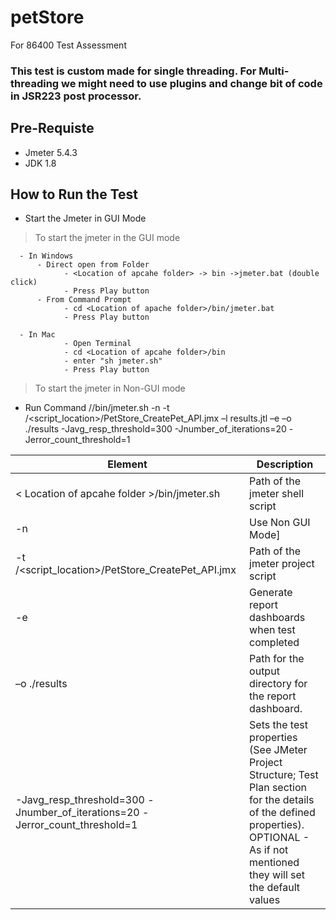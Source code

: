 # petStore
For 86400 Test Assessment

### This test is custom made for single threading. For Multi-threading we might need to use plugins and change bit of code in JSR223 post processor.

## Pre-Requiste

- Jmeter 5.4.3
- JDK 1.8

## How to Run the Test

- Start the Jmeter in GUI Mode

> To start the jmeter in the GUI mode

      - In Windows
          - Direct open from Folder
                - <Location of apcahe folder> -> bin ->jmeter.bat (double click)
                - Press Play button
          - From Command Prompt
                - cd <Location of apache folder>/bin/jmeter.bat
                - Press Play button
  
      - In Mac
                - Open Terminal
                - cd <Location of apcahe folder>/bin
                - enter "sh jmeter.sh"
                - Press Play button
               
> To start the jmeter in Non-GUI mode
  
   - Run Command
   /<Location of apcahe folder>/bin/jmeter.sh -n -t /<script_location>/PetStore_CreatePet_API.jmx –l results.jtl –e –o ./results -Javg_resp_threshold=300 -Jnumber_of_iterations=20 -Jerror_count_threshold=1
  
  | Element | Description |
| ------ | ------ |
| < Location of apcahe folder >/bin/jmeter.sh | Path of the jmeter shell script |
| -n | Use Non GUI Mode] |
| -t /<script_location>/PetStore_CreatePet_API.jmx | Path of the jmeter project script |
| -e | Generate report dashboards when test completed |
| –o ./results | Path for the output directory for the report dashboard. |
| -Javg_resp_threshold=300 -Jnumber_of_iterations=20 -Jerror_count_threshold=1 | Sets the test properties (See JMeter Project Structure; Test Plan section for the details of the defined properties). OPTIONAL - As if not mentioned they will set the default values |
